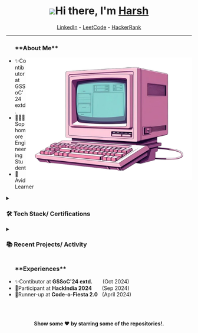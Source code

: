 <h1 align="center"> <img src="https://raw.githubusercontent.com/aemmadi/aemmadi/master/wave.gif" width="30">Hi there, I'm <a href="https://www.linkedin.com/in/harsh-o4/">Harsh</a> </h1>

<!--- Adding Header Elements -->
<p align="center">
<!--   <a href="http://sanjaykv.com/">Portfolio</a> - -->
<!--   <a href="https://x.com/sanjay_kv_">Twitter</a> - -->
<!--   <a href="https://recodehive.com/">Website</a> - -->
  <a href="https://www.linkedin.com/in/harsh-o4/">LinkedIn</a> - 
<!--   <a href="https://www.linkedin.com/in/harsh-o4/" target="_blank"><img alt="LinkedIn" src="https://img.shields.io/badge/linkedin-%230077B5.svg?&style=for-the-badge&logo=linkedin&logoColor=white" /></a> -->
  <a href="https://leetcode.com/u/harsh_o4/">LeetCode</a> -
  <a href="https://www.hackerrank.com/profile/harshsingh3776">HackerRank</a> 
</p>

-----------------------------------------------------------
<ul><h3>**About Me**</h3><img src="https://github.com/Harsh-o4/Harsh-o4/blob/main/readme_icon.png" min-width="500px" max-width="500px" width="450px" align="right"> 
<li>✨Contibutor at GSSoC'24 extd.</li> 
<li>👨🏻‍💻Sophomore Engineering Student</li>
<li>🫡Avid Learner</li>
</ul>


<!--- Adding Tech Stack open Section -->


<details>	
 <summary><h3>🛠 Tech Stack/ Certifications</h3></summary><br>
Languages: <img src="https://img.shields.io/badge/-python-437CAC?logo=python&logoColor=white&style=flat">&nbsp;
<!-- <img src="https://img.shields.io/badge/-Mysql-DC8F0F?logo=Mysql&logoColor=white&style=flat">&nbsp;  -->
<img src="https://img.shields.io/badge/-HTML5-DE5934?logo=HTML5&logoColor=white&style=flat">&nbsp;
<img src="https://img.shields.io/badge/-CSS3-2275B2?logo=CSS3&logoColor=white&style=flat"> &nbsp; 
<img src="https://img.shields.io/badge/-C++-00599C?style=flat-square&logo=c"> &nbsp;
  <br>
Frameworks and Libraries: <!--- Frameworks and Libraries goes here -->
<img src="https://img.shields.io/badge/-Numpy-0E7ACE?logo=numpy&logoColor=white&style=flat">&nbsp;
<img src="https://img.shields.io/badge/-Pandas-150455?logo=pandas&logoColor=white&style=flat">&nbsp;
<!-- <img src="https://img.shields.io/badge/-Sklearn-F09437?logo=scikit-learn&logoColor=white&style=flat">&nbsp;&nbsp; -->
  <br>
Tools and Platforms: <img src="https://img.shields.io/badge/-Git-orange?logo=Git&logoColor=white&style=flat">&nbsp; 
<!-- <img src="https://img.shields.io/badge/-Cloudflare-4679A4?logo=Cloudflare&logoColor=orange&style=flat">&nbsp; -->
<img src="https://img.shields.io/badge/-Visual%20Studio%20Code-25AEF4?logo=visualstudio&logoColor=white&style=flat">&nbsp;
<!-- <img src="https://img.shields.io/badge/-Android Studio-green?logo=Android&logoColor=white&style=flat"> &nbsp; -->
<img src="https://img.shields.io/badge/-Jupyter-D7522D?logo=Jupyter&logoColor=white&style=flat">&nbsp;&nbsp;
<!-- <img src="https://img.shields.io/badge/-PyCharm-1ECE87?logo=pycharm&logoColor=white&style=flat">  -->
<!--- <img src="https://img.shields.io/badge/-TensorFlow-F78900?logo=Tensorflow&logoColor=white&style=flat"> -->
  <br>
Operating Systems: <img src="https://img.shields.io/badge/-Windows-0F7BCF?logo=Windows&logoColor=white&style=flat">&nbsp;
<!-- <img src="https://img.shields.io/badge/-Linux-EDBD2B?logo=Linux&logoColor=black&style=flat">&nbsp;
<img src="https://img.shields.io/badge/-Mac-F7F7F7?logo=Macos&logoColor=black&style=flat">&nbsp; -->
  <br>
  </details>


<!--- Recent Projects -->

  <details>	
    <summary><h3>📚 Recent Projects/ Activity</h3></summary><br>

  
  </details> 

<!--- experience and achievements -->
<ul><h3>**Experiences**</h3> 
<li>✨Contibutor at <b>GSSoC'24 extd.</b>  &nbsp;  &nbsp; &nbsp;   (Oct 2024)</li> 
<li>🙋Participant at <b>HackIndia 2024</b>  &nbsp; &nbsp; &nbsp;  (Sep 2024)</li>
<li>🥈Runner-up at <b>Code-o-Fiesta 2.0</b>  &nbsp;  (April 2024)</li>
</ul>
  
<br><br>
<!--- Footer -->
  <p align="center">
<b> Show some ❤️ by starring some of the repositories!.</p>

